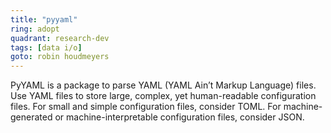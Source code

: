 ```yaml
---
title: "pyyaml"
ring: adopt
quadrant: research-dev
tags: [data i/o]
goto: robin houdmeyers
---
```


PyYAML is a package to parse YAML (YAML Ain’t Markup Language) files. Use YAML files to store large, complex, yet human-readable configuration files. For small and simple configuration files, consider TOML. For machine-generated or machine-interpretable configuration files, consider JSON.
